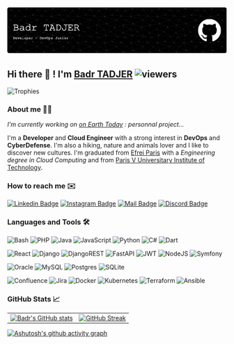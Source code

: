 # ![Header](./assets/github-header-image.png) #

## Hi there 👋 ! I'm [Badr TADJER](https://www.tadjerbadr.dev) ![viewers](https://komarev.com/ghpvc/?username=ImBadr&base=543&color=orange) ##

![Trophies](https://github-trophies.vercel.app/?username=ImBadr&theme=juicyfresh&title=MultiLanguage,LongTimeUser,Repositories,Commits,Followers,Stars)

### About me 🙋‍♂️ ###

_I’m currently working on [on Earth Today](https://www.tadjerbadr.dev/onearthtoday) : personnal project..._

I'm a **Developer** and **Cloud Engineer** with a strong interest in **DevOps** and **CyberDefense**.
I'm also a hiking, nature and animals lover and I like to discover new cultures.
I'm graduated from [Efrei Paris](https://www.efrei.fr) with a _Engineering degree in Cloud Computing_ and from [Paris V Universitary Institute of Technology](https://www.iut.parisdescartes.fr).

### How to reach me ✉️ ###

[![Linkedin Badge](https://img.shields.io/badge/LinkedIn-blue?style=flat-square&logo=Linkedin&logoColor=&link=https://www.linkedin.com/in/badr-tadjer/)](https://www.linkedin.com/in/badr-tadjer/)
[![Instagram Badge](https://img.shields.io/badge/Instagram-purple?style=flat-square&logo=instagram&logoColor=white&link=https://www.instagram.com/badr.tdj/)](https://www.instagram.com/badr.tdj/)
[![Mail Badge](https://img.shields.io/badge/Gmail-D74C41?style=flat-square&logo=gmail&logoColor=white&link=mailto:tadjer.badr@gmail.com)](mailto:tadjer.badr@gmail.com)
[![Discord Badge](https://img.shields.io/badge/Discord-7289da?style=flat-square&logo=discord&logoColor=white&link=https://www.discordapp.com/users/493742957317324832)](https://www.discordapp.com/users/493742957317324832)

### Languages and Tools 🛠️ ###

![Bash](https://img.shields.io/badge/bash-%23121011.svg?style=for-the-badge&logo=gnu-bash&logoColor=white)
![PHP](https://img.shields.io/badge/php-%23777BB4.svg?style=for-the-badge&logo=php&logoColor=white)
![Java](https://img.shields.io/badge/java-%23ED8B00.svg?style=for-the-badge&logo=openjdk&logoColor=white)
![JavaScript](https://img.shields.io/badge/javascript-%23323330.svg?style=for-the-badge&logo=javascript&logoColor=%23F7DF1E)
![Python](https://img.shields.io/badge/python-3670A0?style=for-the-badge&logo=python&logoColor=ffdd54)
![C#](https://img.shields.io/badge/c%23-%23239120.svg?style=for-the-badge&logo=csharp&logoColor=white)
![Dart](https://img.shields.io/badge/dart-%230175C2.svg?style=for-the-badge&logo=dart&logoColor=white)

![React](https://img.shields.io/badge/react-%2320232a.svg?style=for-the-badge&logo=react&logoColor=%2361DAFB)
![Django](https://img.shields.io/badge/django-%23092E20.svg?style=for-the-badge&logo=django&logoColor=white)
![DjangoREST](https://img.shields.io/badge/DJANGO-REST_FRAMEWORK-ff1709?style=for-the-badge&logo=django&logoColor=white&color=ff1709&labelColor=gray)
![FastAPI](https://img.shields.io/badge/FastAPI-005571?style=for-the-badge&logo=fastapi)
![JWT](https://img.shields.io/badge/JWT-black?style=for-the-badge&logo=JSON%20web%20tokens)
![NodeJS](https://img.shields.io/badge/node.js-6DA55F?style=for-the-badge&logo=node.js&logoColor=white)
![Symfony](https://img.shields.io/badge/symfony-%23000000.svg?style=for-the-badge&logo=symfony&logoColor=white)

![Oracle](https://img.shields.io/badge/Oracle_SQL-F80000?style=for-the-badge&logo=oracle&logoColor=white)
![MySQL](https://img.shields.io/badge/mysql-%2300f.svg?style=for-the-badge&logo=mysql&logoColor=white)
![Postgres](https://img.shields.io/badge/postgres-%23316192.svg?style=for-the-badge&logo=postgresql&logoColor=white)
![SQLite](https://img.shields.io/badge/sqlite-%2307405e.svg?style=for-the-badge&logo=sqlite&logoColor=white)

![Confluence](https://img.shields.io/badge/confluence-%23172BF4.svg?style=for-the-badge&logo=confluence&logoColor=white)
![Jira](https://img.shields.io/badge/jira-%230A0FFF.svg?style=for-the-badge&logo=jira&logoColor=white)
![Docker](https://img.shields.io/badge/docker-%230db7ed.svg?style=for-the-badge&logo=docker&logoColor=white)
![Kubernetes](https://img.shields.io/badge/kubernetes-%23326ce5.svg?style=for-the-badge&logo=kubernetes&logoColor=white)
![Terraform](https://img.shields.io/badge/terraform-%235835CC.svg?style=for-the-badge&logo=terraform&logoColor=white)
![Ansible](https://img.shields.io/badge/ansible-%231A1918.svg?style=for-the-badge&logo=ansible&logoColor=white)

### GitHub Stats 📈 ###

|     |     |
| :-: | :-: |
| [![Badr's GitHub stats](https://github-readme-stats.vercel.app/api?username=ImBadr&show_icons=true&theme=vision-friendly-dark&border_radius=30&count_private=true&include_all_commits=true&hide=contribs,issues)](https://github.com/anuraghazra/github-readme-stats) | [![GitHub Streak](https://github-readme-streak-stats.herokuapp.com/?user=ImBadr&theme=highcontrast&border_radius=30&date_format=j%2Fn%5B%2FY%5D&mode=weekly&card_width=700)](https://git.io/streak-stats)       |

[![Ashutosh's github activity graph](https://github-readme-activity-graph.vercel.app/graph?username=ImBadr&custom_title=ImBadr's%20Contributions&hide_border=true&theme=high-contrast)](https://github.com/ashutosh00710/github-readme-activity-graph)
